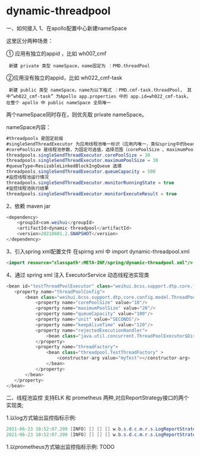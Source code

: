 # dynamic-threadpool
一、如何接入
1、在apollo配置中心新建nameSpace

这里区分两种场景：

① 应用有独立的appid ，比如 wh007_cmf 

     新建 private 类型 nameSpace，name固定为 ：PMD.threadPool

②应用没有独立的appid，比如 wh022_cmf-task

     新建 public 类型 nameSpace，name为以下格式 ：PMD.cmf-task.threadPool， 其中“wh022_cmf-task” 为Apollo app.properties 中的 app.id=wh022_cmf-task，在整个 apollo 中 public nameSpace 全局唯一

两个nameSpace同时存在，则优先取 private nameSpace。

nameSpace内容：
```Java
#threadpools 是固定前缀
#singleSendThreadExecutor 为应用线程池唯一标识（应用内唯一，类似spring中的bean id），需开发填写
#corePoolSize 是线程池参数，为固定可选值，选择范围（corePoolSize 、maximumPoolSize 、queueCapacity 、monitorRunningState 、monitorExecuteResult）
threadpools.singleSendThreadExecutor.corePoolSize = 30
threadpools.singleSendThreadExecutor.maximumPoolSize = 30
#queueType=ResizableLinkedBlockIngQueue 选填
threadpools.singleSendThreadExecutor.queueCapacity = 500
#监控线程池运行情况
threadpools.singleSendThreadExecutor.monitorRunningState = true
#监控线程池执行结果
threadpools.singleSendThreadExecutor.monitorExecuteResult = true
```


2、依赖 maven jar
```Java
<dependency>
	<groupId>com.weihui</groupId>
	<artifactId>dynamic-threadpool</artifactId>
	<version>20210601.2.SNAPSHOT</version>
</dependency>
```

3、引入spring xml配置文件
在spirng xml 中 import dynamic-threadpool.xml
```Java
<import resource="classpath*:META-INF/spring/dynamic-threadpool.xml"/>
```

4、通过 spring xml 注入 ExecutorService 动态线程池实现类 
```Java
<bean id="testThreadPoolExecutor" class="weihui.bcss.support.dtp.core.factory.DynamicThreadPoolFactoryBean">
   <property name="threadPoolConfig">
       <bean class="weihui.bcss.support.dtp.core.config.model.ThreadPoolConfig" >
           <property name="corePoolSize" value="10"/>
           <property name="maximumPoolSize" value="20"/>
           <property name="queueCapacity" value="100"/>
           <property name="unit" value="SECONDS"/>
           <property name="keepAliveTime" value="120"/>
           <property name="rejectedExecutionHandler">
               <bean class="java.util.concurrent.ThreadPoolExecutor$DiscardPolicy"/>
           </property>
           <property name="threadFactory">
               <bean class="threadpool.TestThreadFactory" >
                   <constructor-arg value="myTest"></constructor-arg>
               </bean>
           </property>
       </bean>
   </property>
</bean>
```

二、线程池监控
支持ELK 和 prometheus 两种,对应ReportStrategy接口的两个实现类; 

1.以log方式输出监控指标示例:
```Java
2021-06-23 10:52:07.209 [INFO] [] [] [] w.b.s.d.c.m.r.s.LogReportStrategy - {monitor.type=TPRS,thread.pool.name=singleSendThreadExecutor} thread.pool.dynamic.activeCount=0 thread.pool.dynamic.completedTaskCount=8 thread.pool.dynamic.largestCount=8 thread.pool.dynamic.queue.capacity=500 thread.pool.dynamic.rejeuctCount=0 thread.pool.dynamic.taskCount=8 thread.pool.dynamic.threadCount=8 thread.pool.dynamic.waitTaskCount=0 thread.pool.static.coreSize=15 thread.pool.static.maxSize=25 
2021-06-23 10:52:07.209 [INFO] [] [] [] w.b.s.d.c.m.r.s.LogReportStrategy - {monitor.type=TPTS,thread.pool.name=singleSendThreadExecutor,thread.task.type=defaultTask} transaction.elapsed.avg=0 transaction.elapsed.max=0 transaction.elapsed.min=0 transaction.failure.count=0 transaction.success.count=0 
```

1.以prometheus方式输出监控指标示例:
TODO
